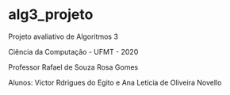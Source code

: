 # alg3_projeto
Projeto avaliativo de Algoritmos 3

Ciência da Computação - UFMT - 2020

Professor Rafael de Souza Rosa Gomes

Alunos: Victor Rdrigues do Egito e Ana Letícia de Oliveira Novello
